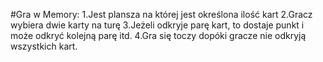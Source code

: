 #Gra w Memory:
1.Jest plansza na której jest określona ilość kart
2.Gracz wybiera dwie karty na turę
3.Jeżeli odkryje parę kart, to dostaje punkt i może odkryć kolejną parę itd.
4.Gra się toczy dopóki gracze nie odkryją wszystkich kart.
